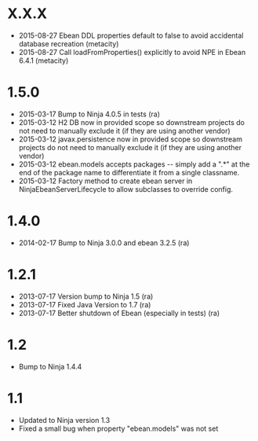 X.X.X
=====

 * 2015-08-27 Ebean DDL properties default to false to avoid accidental database recreation (metacity)
 * 2015-08-27 Call loadFromProperties() explicitly to avoid NPE in Ebean 6.4.1 (metacity)

1.5.0
=====

 * 2015-03-17 Bump to Ninja 4.0.5 in tests (ra) 
 * 2015-03-12 H2 DB now in provided scope so downstream projects do not need to manually
   exclude it (if they are using another vendor)
 * 2015-03-12 javax.persistence now in provided scope so downstream projects do not need to manually
   exclude it (if they are using another vendor)
 * 2015-03-12 ebean.models accepts packages -- simply add a ".*" at the end of the package
   name to differentiate it from a single classname.
 * 2015-03-12 Factory method to create ebean server in NinjaEbeanServerLifecycle
   to allow subclasses to override config.

1.4.0
=====

 * 2014-02-17 Bump to Ninja 3.0.0 and ebean 3.2.5 (ra)

1.2.1
=====

 * 2013-07-17 Version bump to Ninja 1.5 (ra)
 * 2013-07-17 Fixed Java Version to 1.7 (ra)
 * 2013-07-17 Better shutdown of Ebean (especially in tests) (ra)
 
 
1.2
===

 * Bump to Ninja 1.4.4

1.1
===

 * Updated to Ninja version 1.3
 * Fixed a small bug when property "ebean.models" was not set
